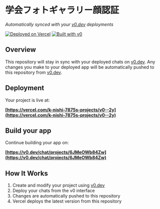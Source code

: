 # 学会フォトギャラリー顔認証

*Automatically synced with your [v0.dev](https://v0.dev) deployments*

[![Deployed on Vercel](https://img.shields.io/badge/Deployed%20on-Vercel-black?style=for-the-badge&logo=vercel)](https://vercel.com/k-nishi-7875s-projects/v0--2y)
[![Built with v0](https://img.shields.io/badge/Built%20with-v0.dev-black?style=for-the-badge)](https://v0.dev/chat/projects/6JMeOWb84Zw)

## Overview

This repository will stay in sync with your deployed chats on [v0.dev](https://v0.dev).
Any changes you make to your deployed app will be automatically pushed to this repository from [v0.dev](https://v0.dev).

## Deployment

Your project is live at:

**[https://vercel.com/k-nishi-7875s-projects/v0--2y](https://vercel.com/k-nishi-7875s-projects/v0--2y)**

## Build your app

Continue building your app on:

**[https://v0.dev/chat/projects/6JMeOWb84Zw](https://v0.dev/chat/projects/6JMeOWb84Zw)**

## How It Works

1. Create and modify your project using [v0.dev](https://v0.dev)
2. Deploy your chats from the v0 interface
3. Changes are automatically pushed to this repository
4. Vercel deploys the latest version from this repository